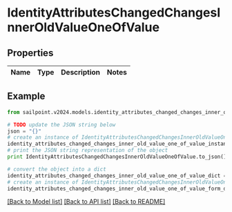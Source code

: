 # IdentityAttributesChangedChangesInnerOldValueOneOfValue


## Properties

Name | Type | Description | Notes
------------ | ------------- | ------------- | -------------

## Example

```python
from sailpoint.v2024.models.identity_attributes_changed_changes_inner_old_value_one_of_value import IdentityAttributesChangedChangesInnerOldValueOneOfValue

# TODO update the JSON string below
json = "{}"
# create an instance of IdentityAttributesChangedChangesInnerOldValueOneOfValue from a JSON string
identity_attributes_changed_changes_inner_old_value_one_of_value_instance = IdentityAttributesChangedChangesInnerOldValueOneOfValue.from_json(json)
# print the JSON string representation of the object
print IdentityAttributesChangedChangesInnerOldValueOneOfValue.to_json()

# convert the object into a dict
identity_attributes_changed_changes_inner_old_value_one_of_value_dict = identity_attributes_changed_changes_inner_old_value_one_of_value_instance.to_dict()
# create an instance of IdentityAttributesChangedChangesInnerOldValueOneOfValue from a dict
identity_attributes_changed_changes_inner_old_value_one_of_value_form_dict = identity_attributes_changed_changes_inner_old_value_one_of_value.from_dict(identity_attributes_changed_changes_inner_old_value_one_of_value_dict)
```
[[Back to Model list]](../README.md#documentation-for-models) [[Back to API list]](../README.md#documentation-for-api-endpoints) [[Back to README]](../README.md)


